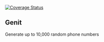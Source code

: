 [![Coverage Status](https://coveralls.io/repos/github/ronaldndirangu/Genit/badge.svg?branch=master)](https://coveralls.io/github/ronaldndirangu/Genit?branch=master)

## Genit

Generate up to 10,000 random phone numbers
